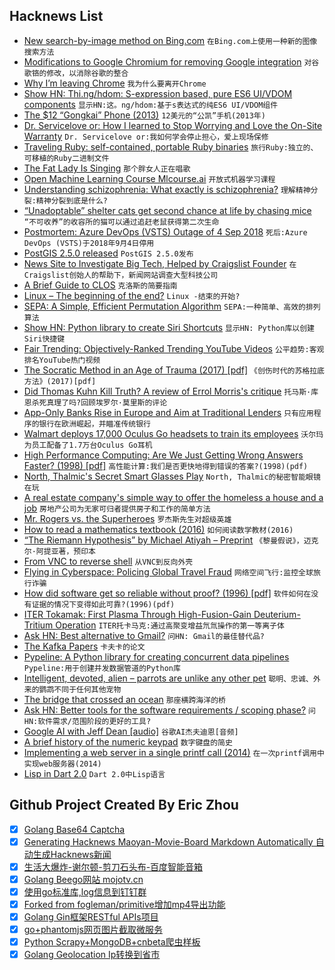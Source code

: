 ## Hacknews List


- [New search-by-image method on Bing.com](http://searchresearch1.blogspot.com/2018/09/new-search-by-image-method-on-bingcom.html)  `在Bing.com上使用一种新的图像搜索方法`
- [Modifications to Google Chromium for removing Google integration](https://github.com/Eloston/ungoogled-chromium)  `对谷歌铬的修改，以消除谷歌的整合`
- [Why I’m leaving Chrome](https://blog.cryptographyengineering.com/2018/09/23/why-im-leaving-chrome/)  `我为什么要离开Chrome`
- [Show HN: Thi.ng/hdom: S-expression based, pure ES6 UI/VDOM components](item?id=18051037)  `显示HN:这。ng/hdom:基于s表达式的纯ES6 UI/VDOM组件`
- [The $12 “Gongkai” Phone (2013)](https://www.bunniestudios.com/blog/?page_id=3107)  `12美元的“公凯”手机(2013年)`
- [Dr. Servicelove or: How I learned to Stop Worrying and Love the On-Site Warranty](https://www.ultrabookreview.com/21014-dr-servicelove-learned-stop-worrying-love-site-warranty/)  `Dr. Servicelove or:我如何学会停止担心，爱上现场保修`
- [Traveling Ruby: self-contained, portable Ruby binaries](http://phusion.github.io/traveling-ruby/)  `旅行Ruby:独立的、可移植的Ruby二进制文件`
- [The Fat Lady Is Singing](https://www.commentarymagazine.com/articles/fat-lady-singing/)  `那个胖女人正在唱歌`
- [Open Machine Learning Course Mlcourse.ai](https://mlcourse.ai/)  `开放式机器学习课程`
- [Understanding schizophrenia: What exactly is schizophrenia?](http://www.paulmorrison.org/understanding-schizophrenia-what-exactly-is-schizophrenia/)  `理解精神分裂:精神分裂到底是什么?`
- [“Unadoptable” shelter cats get second chance at life by chasing mice](http://www.cats.club/unadoptable-shelter-cats-get-second-chance-at-life-by-chasing-mice/)  `“不可收养”的收容所的猫可以通过追赶老鼠获得第二次生命`
- [Postmortem: Azure DevOps (VSTS) Outage of 4 Sep 2018](https://blogs.msdn.microsoft.com/vsoservice/?p=17485)  `死后:Azure DevOps (VSTS)于2018年9月4日停用`
- [PostGIS 2.5.0 released](http://postgis.net/2018/09/23/postgis-2.5.0/)  `PostGIS 2.5.0发布`
- [News Site to Investigate Big Tech, Helped by Craigslist Founder](https://www.nytimes.com/2018/09/23/business/media/the-markup-craig-newmark.html)  `在Craigslist创始人的帮助下，新闻网站调查大型科技公司`
- [A Brief Guide to CLOS](http://www.aiai.ed.ac.uk/~jeff/clos-guide.html)  `克洛斯的简要指南`
- [Linux – The beginning of the end?](https://www.dedoimedo.com/computers/linux-beginning-of-the-end.html)  `Linux -结束的开始?`
- [SEPA: A Simple, Efficient Permutation Algorithm](http://www.quickperm.org/soda_submit.php)  `SEPA:一种简单、高效的排列算法`
- [Show HN: Python library to create Siri Shortcuts](https://github.com/alexander-akhmetov/python-shortcuts)  `显示HN: Python库以创建Siri快捷键`
- [Fair Trending: Objectively-Ranked Trending YouTube Videos](https://fairtrending.com)  `公平趋势:客观排名YouTube热门视频`
- [The Socratic Method in an Age of Trauma (2017) [pdf]](https://harvardlawreview.org/wp-content/uploads/2017/10/2320-2347_Online.pdf)  `《创伤时代的苏格拉底方法》(2017)[pdf]`
- [Did Thomas Kuhn Kill Truth? A review of Errol Morris&#39;s critique](https://www.thenewatlantis.com/publications/did-thomas-kuhn-kill-truth)  `托马斯·库恩杀死真理了吗?回顾埃罗尔·莫里斯的评论`
- [App-Only Banks Rise in Europe and Aim at Traditional Lenders](https://www.nytimes.com/2018/09/23/technology/online-banking-monzo.html)  `只有应用程序的银行在欧洲崛起，并瞄准传统银行`
- [Walmart deploys 17,000 Oculus Go headsets to train its employees](https://www.zdnet.com/article/walmart-deploys-17000-oculus-go-headsets-to-train-its-employees/)  `沃尔玛为员工配备了1.7万台Oculus Go耳机`
- [High Performance Computing: Are We Just Getting Wrong Answers Faster? (1998) [pdf]](https://www3.nd.edu/~markst/cast-award-speech.pdf)  `高性能计算:我们是否更快地得到错误的答案?(1998)(pdf)`
- [North, Thalmic&#39;s Secret Smart Glasses Play](https://betakit.com/north-is-thalmics-secret-smart-glasses-play/)  `North, Thalmic的秘密智能眼镜在玩`
- [A real estate company&#39;s simple way to offer the homeless a house and a job](https://www.fastcompany.com/90238675/this-real-estate-company-figured-out-a-simple-way-to-offer-the-homeless-a-house-and-a-job)  `房地产公司为无家可归者提供房子和工作的简单方法`
- [Mr. Rogers vs. the Superheroes](https://longreads.com/2018/09/19/mr-rogers-vs-the-superheroes/)  `罗杰斯先生对超级英雄`
- [How to read a mathematics textbook (2016)](https://www.drmaciver.com/2016/05/how-to-read-a-mathematics-textbook/)  `如何阅读数学教材(2016)`
- [“The Riemann Hypothesis” by Michael Atiyah – Preprint](https://www.cnbeta.com/articles/tech/771037.htm)  `《黎曼假说》，迈克尔·阿提亚著，预印本`
- [From VNC to reverse shell](https://blog.benjojo.co.uk/post/qemu-monitor-socket-rce-vnc)  `从VNC到反向外壳`
- [Flying in Cyberspace: Policing Global Travel Fraud](https://academic.oup.com/policing/advance-article/doi/10.1093/police/pay063/5094543)  `网络空间飞行:监控全球旅行诈骗`
- [How did software get so reliable without proof? (1996) [pdf]](http://www.gwern.net/docs/math/1996-hoare.pdf)  `软件如何在没有证据的情况下变得如此可靠?(1996)(pdf)`
- [ITER Tokamak: First Plasma Through High-Fusion-Gain Deuterium-Tritium Operation](https://www.iter.org/newsline/-/3121)  `ITER托卡马克:通过高聚变增益氘氚操作的第一等离子体`
- [Ask HN: Best alternative to Gmail?](item?id=18054574)  `问HN: Gmail的最佳替代品?`
- [The Kafka Papers](https://www.weeklystandard.com/christoph-irmscher/review-of-kafkas-last-trial-the-kafka-papers)  `卡夫卡的论文`
- [Pypeline: A Python library for creating concurrent data pipelines](https://github.com/cgarciae/pypeln)  `Pypeline:用于创建并发数据管道的Python库`
- [Intelligent, devoted, alien – parrots are unlike any other pet](https://aeon.co/essays/why-does-keeping-a-bird-in-a-cage-make-people-happy)  `聪明、忠诚、外来的鹦鹉不同于任何其他宠物`
- [The bridge that crossed an ocean](https://www.bbc.co.uk/news/resources/idt-sh/the_bridge_that_crossed_an_ocean)  `那座横跨海洋的桥`
- [Ask HN: Better tools for the software requirements / scoping phase?](item?id=18049999)  `问HN:软件需求/范围阶段的更好的工具?`
- [Google AI with Jeff Dean [audio]](https://gcppodcast.com/post/episode-146-google-ai-with-jeff-dean/)  `谷歌AI杰夫迪恩[音频]`
- [A brief history of the numeric keypad](https://uxdesign.cc/a-brief-history-of-the-numeric-keypad-59112cbf4c49)  `数字键盘的简史`
- [Implementing a web server in a single printf call (2014)](https://tinyhack.com/2014/03/12/implementing-a-web-server-in-a-single-printf-call/)  `在一次printf调用中实现web服务器(2014)`
- [Lisp in Dart 2.0](https://github.com/nukata/lisp-in-dart/blob/master/IMPLEMENTATION-NOTES.md)  `Dart 2.0中Lisp语言`

## Github Project Created By Eric Zhou

- [x] [Golang Base64 Captcha](https://github.com/mojocn/base64Captcha)
- [x] [Generating Hacknews Maoyan-Movie-Board Markdown Automatically 自动生成Hacknews新闻](https://github.com/dejavuzhou/md-genie)
- [x] [生活大爆炸-谢尔顿-剪刀石头布-百度智能音箱](https://github.com/mojocn/dueros-bang-game)
- [x] [Golang Beego网站 mojotv.cn](https://github.com/mojocn/www.mojotv.cn)
- [x] [使用go标准库,log信息到钉钉群](https://github.com/mojocn/dooger)
- [x] [Forked from fogleman/primitive增加mp4导出功能](https://github.com/mojocn/primitive)
- [x] [Golang Gin框架RESTful APIs项目](https://github.com/JJJJJJJerk/ezier-golang-web-api-framework)
- [x] [go+phantomjs网页图片截取微服务](https://github.com/mojocn/screen_shot)
- [x] [Python Scrapy+MongoDB+cnbeta爬虫样板](https://github.com/mojocn/scrapy_mongodb_boilerplate_cnbeta)
- [x] [Golang Geolocation Ip转换到省市](https://github.com/mojocn/ip2location)